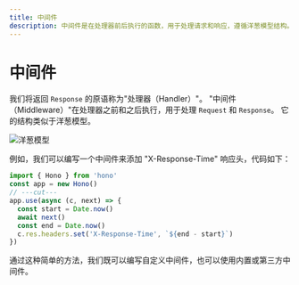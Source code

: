 ```yaml
---
title: 中间件
description: 中间件是在处理器前后执行的函数，用于处理请求和响应，遵循洋葱模型结构。
---
```

# 中间件

我们将返回 `Response` 的原语称为"处理器（Handler）"。
"中间件（Middleware）"在处理器之前和之后执行，用于处理 `Request` 和 `Response`。
它的结构类似于洋葱模型。

![洋葱模型](/images/onion.png)

例如，我们可以编写一个中间件来添加 "X-Response-Time" 响应头，代码如下：

```ts twoslash
import { Hono } from 'hono'
const app = new Hono()
// ---cut---
app.use(async (c, next) => {
  const start = Date.now()
  await next()
  const end = Date.now()
  c.res.headers.set('X-Response-Time', `${end - start}`)
})
```

通过这种简单的方法，我们既可以编写自定义中间件，也可以使用内置或第三方中间件。
